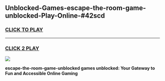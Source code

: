 
## Unblocked-Games-escape-the-room-game-unblocked-Play-Online-#42scd
<h3>
<a href="https://premium.freeplayer.one?title=escape-the-room-game-unblocked&ref=27F">CLICK TO PLAY</a></h3>
<hr>

<h3>
<a href="https://premium.freeplayer.one?title=escape-the-room-game-unblocked&ref=27F">CLICK 2 PLAY</a>
  
</h3>

<a href="https://premium.freeplayer.one?title=escape-the-room-game-unblocked&ref=27F"><img src="https://clearcache.store/games.png"></a>


**escape-the-room-game-unblocked games unblocked: Your Gateway to Fun and Accessible Online Gaming**
